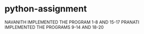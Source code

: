 # python-assignment

NAVANITH IMPLEMENTED THE PROGRAM 1-8 AND 15-17 
PRANATI IMPLEMENTED THE PROGRAMS 9-14 AND 18-20 
